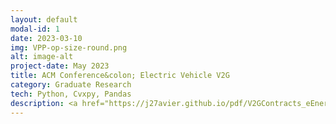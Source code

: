 ```yaml
---
layout: default
modal-id: 1
date: 2023-03-10
img: VPP-op-size-round.png
alt: image-alt
project-date: May 2023
title: ACM Conference&colon; Electric Vehicle V2G
category: Graduate Research 
tech: Python, Cvxpy, Pandas
description: <a href="https://j27avier.github.io/pdf/V2GContracts_eEnergy23.pdf">This project, currently under review for ACM's e-Energy conference 2023 with preprint available here</a>, explores the concept of vehicle-to-grid (V2G) technology. V2G technology allows electric vehicles (EVs) to serve as battery packs, enabling users to sell stored excess battery back to the grid when energy demand peaks. <br> &nbsp; &nbsp; The project presents a unique approach to incentivize private EV owners to participate in V2G using contract theory from economics, thus creating a Virtual Power Plant (VPP) by aggregating numerous batteries. The project also simulates results over a year's worth of data on EV charging sessions and electricity market prices, revealing a profitability increase of over 12% compared to the baseline.
---
```

